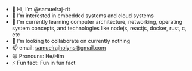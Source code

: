 - 👋 Hi, I’m @samuelraj-rit
- 👀 I’m interested in embedded systems and cloud systems
- 🌱 I’m currently learning computer architecture, networking, operating system concepts, and technologies like nodejs, reactjs, docker, rust, c, etc
- 💞️ I’m looking to collaborate on currently nothing
- 📫 email: samuelrajholyns@gmail.com
- 😄 Pronouns: He/Him
- ⚡ Fun fact: Fun in fun fact
